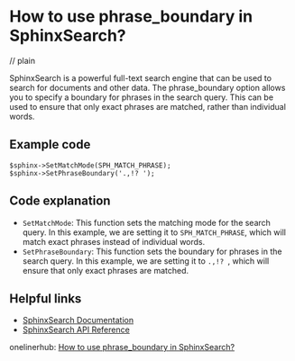 # How to use phrase_boundary in SphinxSearch?
// plain

SphinxSearch is a powerful full-text search engine that can be used to search for documents and other data. The phrase_boundary option allows you to specify a boundary for phrases in the search query. This can be used to ensure that only exact phrases are matched, rather than individual words.

## Example code

```
$sphinx->SetMatchMode(SPH_MATCH_PHRASE);
$sphinx->SetPhraseBoundary('.,!? ');
```

## Code explanation


- `SetMatchMode`: This function sets the matching mode for the search query. In this example, we are setting it to `SPH_MATCH_PHRASE`, which will match exact phrases instead of individual words.
- `SetPhraseBoundary`: This function sets the boundary for phrases in the search query. In this example, we are setting it to `.,!? `, which will ensure that only exact phrases are matched.

## Helpful links

- [SphinxSearch Documentation](http://sphinxsearch.com/docs/current.html)
- [SphinxSearch API Reference](http://sphinxsearch.com/docs/current.html#api-reference)

onelinerhub: [How to use phrase_boundary in SphinxSearch?
](https://onelinerhub.com/sphinx-search/how-to-use-phrase_boundary-in-sphinxsearch)
